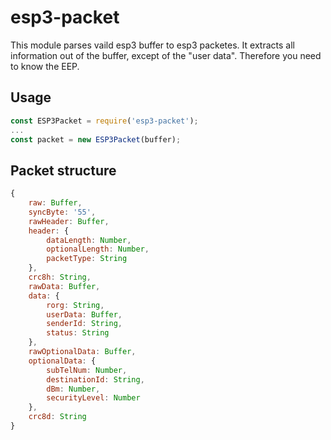 # esp3-packet
This module parses vaild esp3 buffer to esp3 packetes.
It extracts all information out of the buffer, except of the "user data".
Therefore you need to know the EEP.

## Usage
```javascript
const ESP3Packet = require('esp3-packet');
...
const packet = new ESP3Packet(buffer);
```

## Packet structure
```javascript
{
    raw: Buffer,
    syncByte: '55',
    rawHeader: Buffer,
    header: {
        dataLength: Number,
        optionalLength: Number,
        packetType: String
    },
    crc8h: String,
    rawData: Buffer,
    data: {
        rorg: String,
        userData: Buffer,
        senderId: String,
        status: String
    },
    rawOptionalData: Buffer,
    optionalData: {
        subTelNum: Number,
        destinationId: String,
        dBm: Number,
        securityLevel: Number
    },
    crc8d: String
}
  ```

